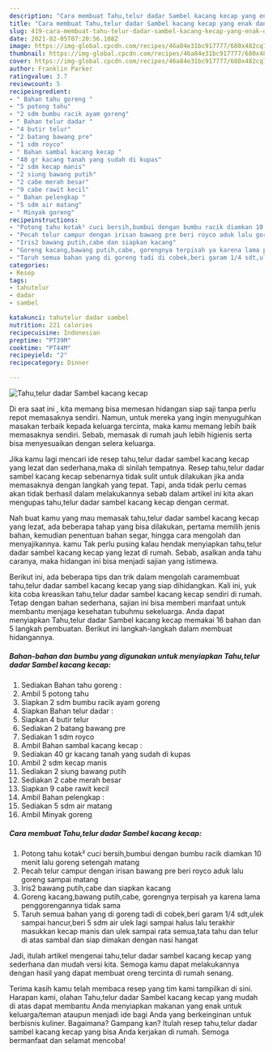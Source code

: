 ```yaml
---
description: "Cara membuat Tahu,telur dadar Sambel kacang kecap yang enak dan Mudah Dibuat"
title: "Cara membuat Tahu,telur dadar Sambel kacang kecap yang enak dan Mudah Dibuat"
slug: 419-cara-membuat-tahu-telur-dadar-sambel-kacang-kecap-yang-enak-dan-mudah-dibuat
date: 2021-02-05T07:20:56.108Z
image: https://img-global.cpcdn.com/recipes/46a84e31bc917777/680x482cq70/tahutelur-dadar-sambel-kacang-kecap-foto-resep-utama.jpg
thumbnail: https://img-global.cpcdn.com/recipes/46a84e31bc917777/680x482cq70/tahutelur-dadar-sambel-kacang-kecap-foto-resep-utama.jpg
cover: https://img-global.cpcdn.com/recipes/46a84e31bc917777/680x482cq70/tahutelur-dadar-sambel-kacang-kecap-foto-resep-utama.jpg
author: Franklin Parker
ratingvalue: 3.7
reviewcount: 5
recipeingredient:
- " Bahan tahu goreng "
- "5 potong tahu"
- "2 sdm bumbu racik ayam goreng"
- " Bahan telur dadar "
- "4 butir telur"
- "2 batang bawang pre"
- "1 sdm royco"
- " Bahan sambal kacang kecap "
- "40 gr kacang tanah yang sudah di kupas"
- "2 sdm kecap manis"
- "2 siung bawang putih"
- "2 cabe merah besar"
- "9 cabe rawit kecil"
- " Bahan pelengkap "
- "5 sdm air matang"
- " Minyak goreng"
recipeinstructions:
- "Potong tahu kotak² cuci bersih,bumbui dengan bumbu racik diamkan 10 menit lalu goreng setengah matang"
- "Pecah telur campur dengan irisan bawang pre beri royco aduk lalu goreng sampai matang"
- "Iris2 bawang putih,cabe dan siapkan kacang"
- "Goreng kacang,bawang putih,cabe, gorengnya terpisah ya karena lama penggorengannya tidak sama"
- "Taruh semua bahan yang di goreng tadi di cobek,beri garam 1/4 sdt,ulek sampai hancur,beri 5 sdm air ulek lagi sampai halus lalu terakhir masukkan kecap manis dan ulek sampai rata semua,tata tahu dan telur di atas sambal dan siap dimakan dengan nasi hangat"
categories:
- Resep
tags:
- tahutelur
- dadar
- sambel

katakunci: tahutelur dadar sambel 
nutrition: 221 calories
recipecuisine: Indonesian
preptime: "PT39M"
cooktime: "PT44M"
recipeyield: "2"
recipecategory: Dinner

---
```



![Tahu,telur dadar Sambel kacang kecap](https://img-global.cpcdn.com/recipes/46a84e31bc917777/680x482cq70/tahutelur-dadar-sambel-kacang-kecap-foto-resep-utama.jpg)

Di era  saat ini , kita memang bisa memesan hidangan siap saji tanpa perlu repot memasaknya sendiri. Namun, untuk mereka yang ingin menyuguhkan masakan terbaik kepada keluarga tercinta, maka kamu memang lebih baik memasaknya sendiri. Sebab, memasak di rumah jauh lebih higienis serta bisa menyesuaikan dengan selera keluarga.

Jika kamu lagi mencari ide resep tahu,telur dadar sambel kacang kecap yang lezat dan sederhana,maka di sinilah tempatnya. Resep tahu,telur dadar sambel kacang kecap  sebenarnya tidak sulit untuk dilakukan jika anda memasaknya dengan langkah yang tepat. Tapi, anda tidak perlu cemas akan tidak berhasil dalam melakukannya 
sebab dalam artikel ini kita akan mengupas tahu,telur dadar sambel kacang kecap dengan cermat.  



Nah buat kamu yang mau memasak tahu,telur dadar sambel kacang kecap yang lezat, ada beberapa tahap yang bisa dilakukan, pertama memilih jenis bahan, kemudian penentuan bahan segar, hingga cara mengolah dan menyajikannya. kamu Tak perlu pusing kalau hendak menyiapkan tahu,telur dadar sambel kacang kecap yang lezat di rumah. Sebab, asalkan anda  tahu caranya, maka hidangan ini bisa menjadi sajian yang istimewa.

Berikut ini, ada beberapa tips dan trik dalam mengolah caramembuat tahu,telur dadar sambel kacang kecap yang siap dihidangkan. Kali ini, yuk kita coba kreasikan tahu,telur dadar sambel kacang kecap sendiri di rumah. Tetap dengan bahan sederhana, sajian ini bisa memberi manfaat untuk membantu menjaga kesehatan tubuhmu sekeluarga. Anda dapat menyiapkan Tahu,telur dadar Sambel kacang kecap memakai 16 bahan dan 5 langkah pembuatan. Berikut ini langkah-langkah dalam membuat hidangannya.

<!--inarticleads1-->

##### Bahan-bahan dan bumbu yang digunakan untuk menyiapkan Tahu,telur dadar Sambel kacang kecap:

1. Sediakan  Bahan tahu goreng :
1. Ambil 5 potong tahu
1. Siapkan 2 sdm bumbu racik ayam goreng
1. Siapkan  Bahan telur dadar :
1. Siapkan 4 butir telur
1. Sediakan 2 batang bawang pre
1. Sediakan 1 sdm royco
1. Ambil  Bahan sambal kacang kecap :
1. Sediakan 40 gr kacang tanah yang sudah di kupas
1. Ambil 2 sdm kecap manis
1. Sediakan 2 siung bawang putih
1. Sediakan 2 cabe merah besar
1. Siapkan 9 cabe rawit kecil
1. Ambil  Bahan pelengkap :
1. Sediakan 5 sdm air matang
1. Ambil  Minyak goreng




<!--inarticleads2-->

##### Cara membuat Tahu,telur dadar Sambel kacang kecap:

1. Potong tahu kotak² cuci bersih,bumbui dengan bumbu racik diamkan 10 menit lalu goreng setengah matang
1. Pecah telur campur dengan irisan bawang pre beri royco aduk lalu goreng sampai matang
1. Iris2 bawang putih,cabe dan siapkan kacang
1. Goreng kacang,bawang putih,cabe, gorengnya terpisah ya karena lama penggorengannya tidak sama
1. Taruh semua bahan yang di goreng tadi di cobek,beri garam 1/4 sdt,ulek sampai hancur,beri 5 sdm air ulek lagi sampai halus lalu terakhir masukkan kecap manis dan ulek sampai rata semua,tata tahu dan telur di atas sambal dan siap dimakan dengan nasi hangat




Jadi, itulah artikel mengenai  tahu,telur dadar sambel kacang kecap  yang sederhana dan mudah versi kita. Semoga kamu dapat melakukannya dengan hasil yang dapat membuat oreng tercinta di rumah senang. 

Terima kasih kamu telah membaca resep yang tim kami tampilkan di sini. Harapan kami, olahan  Tahu,telur dadar Sambel kacang kecap yang mudah di atas dapat membantu Anda menyiapkan makanan yang enak untuk keluarga/teman ataupun menjadi ide bagi Anda yang berkeinginan untuk berbisnis kuliner. Bagaimana? Gampang kan? Itulah resep tahu,telur dadar sambel kacang kecap yang bisa Anda kerjakan di rumah. Semoga bermanfaat dan selamat mencoba!

